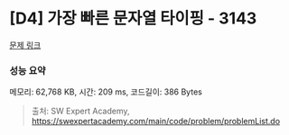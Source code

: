 # [D4] 가장 빠른 문자열 타이핑 - 3143 

[문제 링크](https://swexpertacademy.com/main/code/problem/problemDetail.do?contestProbId=AV_65wkqsb4DFAWS) 

### 성능 요약

메모리: 62,768 KB, 시간: 209 ms, 코드길이: 386 Bytes



> 출처: SW Expert Academy, https://swexpertacademy.com/main/code/problem/problemList.do